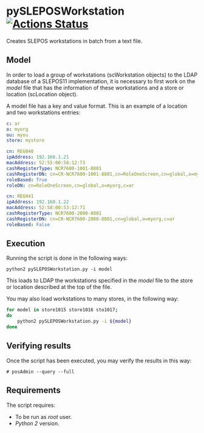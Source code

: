 # pySLEPOSWorkstation [![Actions Status](https://github.com/gpoppino/pySLEPOSWorkstation/workflows/pySLEPOSWorkstation/badge.svg)](https://github.com/gpoppino/pySLEPOSWorkstation/actions)

Creates SLEPOS workstations in batch from a text file.

## Model

In order to load a group of workstations (scWorkstation objects) to the LDAP database of a SLEPOS11 implementation, it is necessary to first work on the *model* file that has the information of these workstations and a store or location (scLocation object).

A model file has a key and value format. This is an example of a location and two workstations entries:

```yaml
c: ar
o: myorg
ou: myou
store: mystore

cn: REG040
ipAddress: 192.168.1.21
macAddress: 52:55:00:58:12:73
cashRegisterType: NCR7600-1001-8801
cashRegisterDN: cn=CR-NCR7600-1001-8801,cn=RoleOneScreen,cn=global,o=myorg,c=ar
roleBased: True
roleDN: cn=RoleOneScreen,cn=global,o=myorg,c=ar

cn: REG041
ipAddress: 192.168.1.22
macAddress: 52:58:00:53:12:71
cashRegisterType: NCR7600-2000-8801
cashRegisterDN: cn=CR-NCR7600-2000-8801,cn=global,o=myorg,c=ar
roleBased: False
```

## Execution

Running the script is done in the following ways:

`python2 pySLEPOSWorkstation.py -i model`

This loads to LDAP the workstations specified in the *model* file to the store or location described at the top of the file.

You may also load workstations to many stores, in the following way:

```bash
for model in store1015 store1016 sto1017;
do
    python2 pySLEPOSWorkstation.py -i ${model}
done
```

## Verifying results

Once the script has been executed, you may verify the results in this way:

`# posAdmin --query --full`

## Requirements

The script requires:

* To be run as *root* user.
* *Python 2* version.
